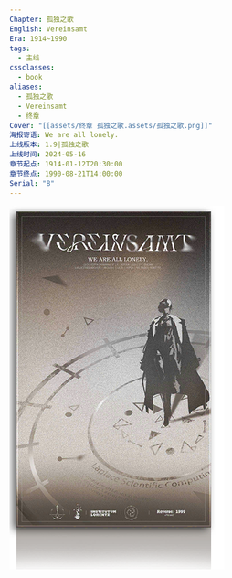```yaml
---
Chapter: 孤独之歌
English: Vereinsamt
Era: 1914~1990
tags:
  - 主线
cssclasses:
  - book
aliases:
  - 孤独之歌
  - Vereinsamt
  - 终章
Cover: "[[assets/终章 孤独之歌.assets/孤独之歌.png]]"
海报寄语: We are all lonely.
上线版本: 1.9|孤独之歌
上线时间: 2024-05-16
章节起点: 1914-01-12T20:30:00
章节终点: 1990-08-21T14:00:00
Serial: "8"
---
```

![cover](assets/终章%20孤独之歌.assets/孤独之歌.png)